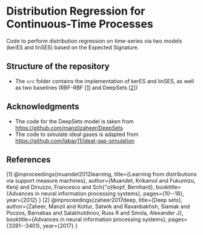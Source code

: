 # Distribution Regression for Continuous-Time Processes
Code to perform distribution regression on time-series via two models (kerES and linSES) based on the Expected Signature.

## Structure of the repository

- The `src` folder contains the implementation of kerES and linSES, as well as two baselines (RBF-RBF [[1]](#1) and DeepSets [[2]](#2))

## Acknowledgments

* The code for the DeepSets model is taken from https://github.com/manzilzaheer/DeepSets
* The code to simulate ideal gases is adapted from https://github.com/labay11/ideal-gas-simulation

## References
<a id="1">[1]</a> 
@inproceedings{muandet2012learning,
  title={Learning from distributions via support measure machines},
  author={Muandet, Krikamol and Fukumizu, Kenji and Dinuzzo, Francesco and Sch{\"o}lkopf, Bernhard},
  booktitle={Advances in neural information processing systems},
  pages={10--18},
  year={2012}
}
<a id="2">[2]</a> 
@inproceedings{zaheer2017deep,
  title={Deep sets},
  author={Zaheer, Manzil and Kottur, Satwik and Ravanbakhsh, Siamak and Poczos, Barnabas and Salakhutdinov, Russ R and Smola, Alexander J},
  booktitle={Advances in neural information processing systems},
  pages={3391--3401},
  year={2017}
}
